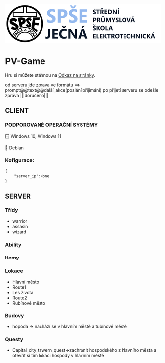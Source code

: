 <img src="/readme_content/Jecna_logo.png" alt="SPŠE Ječná"/>

# PV-Game

Hru si můžete stáhnou na [Odkaz na stránky](https://www.spsejecna.cz).

od serveru jde zprava ve formátu ==> prompt@@text@@další_akce(poslání,přijímání)
po přijetí serveru se odešle zpráva |||doručeno|||
## CLIENT

### PODPOROVANÉ OPERAČNÍ SYSTÉMY
:window: Windows 10, Windows 11

:penguin: Debian

### Kofigurace:
```
{
    "server_ip":None
}
```

## SERVER

### Třídy
- warrior
- assasin
- wizard

### Ability

### Itemy

### Lokace
- Hlavní město
- Route1
- Les života
- Route2
- Rubínové město

### Budovy
- hopoda -> nachází se v hlavním městě a tubínové městě

### Questy
- Capital_city_tawern_quest->zachránit hospodského z hlavního města a otevřít si tím lokaci hospody v hlavním městě